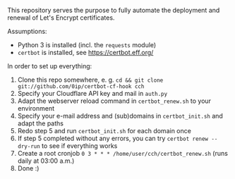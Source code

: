 This repository serves the purpose to fully automate the deployment and renewal of Let's Encrypt certificates.

Assumptions:

* Python 3 is installed (incl. the `requests` module)
* `certbot` is installed, see <https://certbot.eff.org/>

In order to set up everything:

1. Clone this repo somewhere, e. g. `cd && git clone git://github.com/0ip/certbot-cf-hook cch`
2. Specify your Cloudflare API key and mail in `auth.py`
3. Adapt the webserver reload command in `certbot_renew.sh` to your environment
4. Specify your e-mail address and (sub)domains in `certbot_init.sh` and adapt the paths
5. Redo step 5 and run `certbot_init.sh` for each domain once
6. If step 5 completed without any errors, you can try `certbot renew --dry-run` to see if everything works
7. Create a root cronjob `0 3 * * * /home/user/cch/certbot_renew.sh` (runs daily at 03:00 a.m.)
8. Done :)

